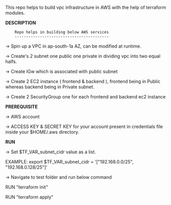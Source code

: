 This repo helps to build vpc infrastructure in AWS with the help of terraform modules.

<B> DESCRIPTION </B>

		Repo helps in building below AWS services
		----------------------------------------- 
-> Spin up a VPC in ap-south-1a AZ, can be modified at runtime.

-> Create's 2 subnet one public one private in dividing vpc into two equal halfs.

-> Create IGw which is associated with public subnet

-> Create 2 EC2 instance ( frontend & backend ), frontend being in Public whereas backend being in Private subnet.

-> Create 2 SecurityGroup one for each frontend and backend ec2 instance 

<B> PREREQUISITE </B>

-> AWS account

-> ACCESS KEY & SECRET KEY for your account present in credentials file inside your $HOME/.aws directory. 

<B> RUN </B>

-> Set $TF_VAR_subnet_cidr value as a list.

   EXAMPLE: export $TF_VAR_subnet_cidr = '["192.168.0.0/25", "192.168.0.128/25"]'

-> Navigate to test folder and run below command
   
   RUN "terraform init"
   
   RUN "terraform apply"
